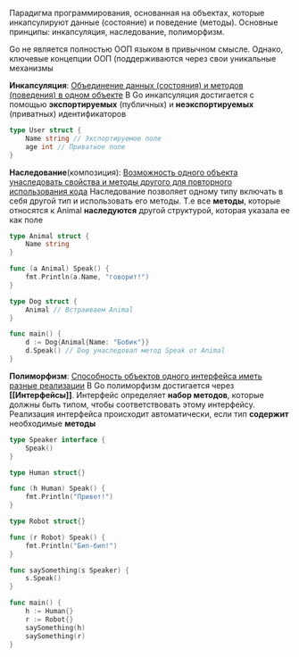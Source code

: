 
Парадигма программирования, основанная на объектах, которые инкапсулируют данные (состояние) и поведение (методы). Основные принципы: инкапсуляция, наследование, полиморфизм.

Go не является полностью ООП языком в привычном смысле. Однако, ключевые концепции ООП (поддерживаются через свои уникальные механизмы

**Инкапсуляция**:
<u>Объединение данных (состояния) и методов (поведения) в одном объекте</u>
В Go инкапсуляция достигается с помощью **экспортируемых** (публичных) и **неэкспортируемых** (приватных) идентификаторов
```go
type User struct { 
	Name string // Экспортируемое поле 
	age int // Приватное поле 
}
```

**Наследование**(композиция):
<u>Возможность одного объекта унаследовать свойства и методы другого для повторного использования кода</u>
Наследование позволяет одному типу включать в себя другой тип и использовать его методы.
Т.е все **методы**, которые относятся к Animal **наследуются** другой структурой, которая указала ее как поле
```go
type Animal struct {
    Name string
}

func (a Animal) Speak() {
    fmt.Println(a.Name, "говорит!")
}

type Dog struct {
    Animal // Встраиваем Animal
}

func main() {
    d := Dog{Animal{Name: "Бобик"}}
    d.Speak() // Dog унаследовал метод Speak от Animal
}
```

**Полиморфизм**:
<u>Способность объектов одного интерфейса иметь разные реализации</u>
В Go полиморфизм достигается через **[[Интерфейсы]]**.
Интерфейс определяет **набор методов**, которые должны быть типом, чтобы соответствовать этому интерфейсу.
Реализация интерфейса происходит автоматически, если тип **содержит** необходимые **методы**
```go
type Speaker interface {
    Speak()
}

type Human struct{}

func (h Human) Speak() {
    fmt.Println("Привет!")
}

type Robot struct{}

func (r Robot) Speak() {
    fmt.Println("Бип-бип!")
}

func saySomething(s Speaker) {
    s.Speak()
}

func main() {
    h := Human{}
    r := Robot{}
    saySomething(h)
    saySomething(r)
}
```